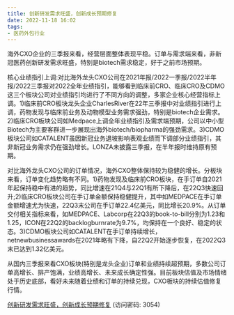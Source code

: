 ```yaml
---
title: 创新研发需求旺盛，创新成长预期修复
date: 2022-11-18 16:02
tags:
- 医药外包行业
---
```

海外CXO企业的三季报来看，经营层面整体表现平稳。订单与需求端来看，非新冠医药创新研发需求旺盛，特别是biotech需求稳定，好于之前市场预期。

核心业绩指引上调:对比海外龙头CXO公司在2021年报/2022一季报/2022半年报/2022三季报对2022全年业绩指引，能够看到临床前CRO、临床CRO及CDMO这三个板块公司对业绩指引均进行了不同方向的调整，多家企业核心经营指标上调。1)临床前CRO板块龙头企业CharlesRiver在22年三季报中对业绩指引进行上调，药物发现与临床前业务及动物模型业务需求强劲，特别是biotech企业需求。2)临床CRO板块公司如Medpace上调全年业绩指引及需求端预期，公司以中小型Biotech为主要客群进一步展现出海外biotech/biopharma的强劲需求。3)CDMO板块公司如CATALENT虽因新冠业务退坡影响表观业绩而下调部分业绩指引，其非新冠业务需求仍在强劲增长。LONZA未披露三季报，在半年报时维持原有预期。
<!-- more -->
对比海外龙头CXO公司的订单情况，海外CXO整体保持较为稳健的增长。分板块来看，订单变化趋势略有不同。1)药物发现及临床前CRO板块，在手订单自2021年起保持稳中有进的趋势，同比增速在21Q4与22Q1有所下降后，在22Q3快速回升;2)临床CRO板块公司在手订单金额保持稳健提升，其中如MEDPACE在手订单金额增速尤为快速，22Q3末公司在手订单22.4亿美元，同比增长20.9%。从订单交付相关指标来看，如MEDPACE、Labcorp在22Q3的book-to-bill分别为1.23和1.25，ICON在22Q2的backlogburnrate为9.7%，均保持在一个良好、稳定的状态。3)CDMO板块公司如CATALENT在手订单持续增长，netnewbusinessawards在2021年略有下降，自22Q2开始逐步恢复，在2022Q3末已达到1.32亿美元。

从国内三季报来看CXO板块(特别是龙头企业)订单和业绩持续超预期，多数公司订单高增长、排产饱满，业绩高增长、未来成长确定性强。目前板块估值及市场情绪处于历史底部，看好未来随着业绩和订单的持续兑现，CXO板块的持续估值修复行情。

[创新研发需求旺盛，创新成长预期修复](https://url12.ctfile.com/f/3948612-727531786-515e36?p=3054)
(访问密码: 3054)

